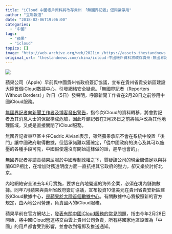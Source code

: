 ```yaml
---
title: "iCloud 中國帳戶資料將改存貴州　「無國界記者」促同業停用"
author: "立場報道"
date: "2018-02-06T19:06:00"
categories:
  - "中國"
tags:
  - "蘋果"
  - "icloud"
topics: []
image: "http://web.archive.org/web/2021im_/https://assets.thestandnews.com/media/photos/icloud_6AX3u.png"
original_url: "thestandnews.com/china/icloud-中國帳戶資料將改存貴州-無國界記者-促同業停用"
---
```

![](http://web.archive.org/web/2021im_/https://assets.thestandnews.com/media/photos/icloud_6AX3u.png)

蘋果公司（Apple）早前與中國貴州省政府簽訂協議，宣布在貴州省貴安新區建設大陸首個iCloud數據中心，引發網絡安全疑慮。「無國界記者（Reporters Without Borders）」昨日（5日）發聲明，呼籲新聞工作者在2月28日之前停用中國iCloud服務。

[無國界記者向新聞工作者及博客發出警告](http://web.archive.org/web/20211229132431/https://rsf.org/en/news/rsf-urges-journalists-quit-apple-icloud-china-28-february)，指今次iCloud的資料轉移，將會對記者及其消息人士的保密構成危險，因此呼籲記者在2月28日之前將帳戶改為其他地理區域，又或是直接關閉了iCloud服務。

無國界記者東亞區主任Cedric Alviani表示，雖然蘋果承諾不會在系統中設置「後門」讓中國政府取得數據，但這承諾難以獲確定，「從中國政府的決心及其可以施壓的各種手段可見，中國假使還沒有開始這樣做的話，遲早也會的」。

無國界記者亦譴責蘋果屈服於中國專制政權之下，質疑該公司的現金儲備足以與芬蘭GDP相比，在增加財務透明度方面一直抗拒其它政府的壓力，卻又樂於討好北京。

內地網絡安全法去年6月實施，要求在內地營運的海外企業，必須在境內儲備數據。同年7月蘋果與貴州省政府簽訂協議，宣布投資10億美元在貴州省貴安新區建設iCloud數據中心，[是蘋果於大陸首個數據中心](../../china/%E6%95%B8%E6%93%9A%E5%AD%98%E5%A4%A7%E9%99%B8-%E6%8A%95%E8%B3%8778%E5%84%84-%E8%98%8B%E6%9E%9C%E5%BB%BA%E9%A6%96%E5%80%8B%E4%B8%AD%E5%9C%8B%E6%95%B8%E6%93%9A%E4%B8%AD%E5%BF%83-%E7%94%B1%E5%85%A7%E5%9C%B0%E5%85%AC%E5%8F%B8%E7%87%9F%E9%81%8B/)。有關數據中心將按照新的官方規定，由內地公司營運，負責國內的iCloud服務。

蘋果早前在官方網站上，[發表有關中國iCloud服務的常見問題](http://web.archive.org/web/20211229132431/https://support.apple.com/en-us/HT208352)，指由今年2月28日開始，將中國iCloud營運將交由雲上貴州公司負責，所有將國家地區設置為「中國」的用戶都會受到影響，並會收到電郵及推送通知。
